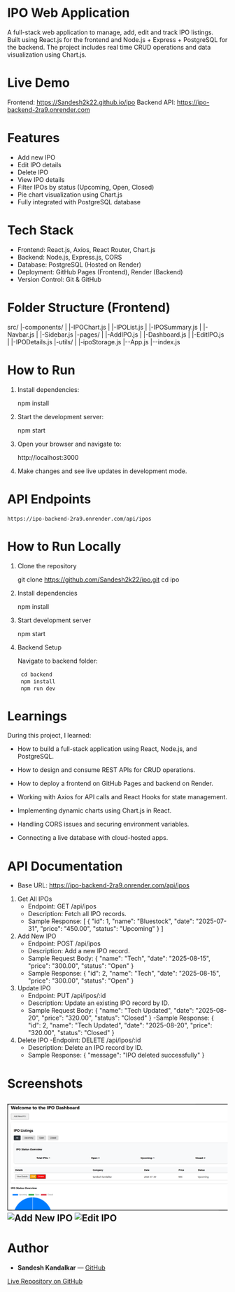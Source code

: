 #  IPO Web Application
A full-stack web application to manage, add, edit and track IPO listings. Built using React.js for the frontend and Node.js + Express + PostgreSQL for the backend. The project includes real time CRUD operations and data visualization using Chart.js.

#  Live Demo
Frontend: https://Sandesh2k22.github.io/ipo
Backend API: https://ipo-backend-2ra9.onrender.com


#  Features

-  Add new IPO
-  Edit IPO details
-  Delete IPO
-  View IPO details
-  Filter IPOs by status (Upcoming, Open, Closed)
-  Pie chart visualization using Chart.js
-  Fully integrated with PostgreSQL database

#  Tech Stack

-  Frontend: React.js, Axios, React Router, Chart.js
-  Backend: Node.js, Express.js, CORS
-  Database: PostgreSQL (Hosted on Render)
-  Deployment: GitHub Pages (Frontend), Render (Backend)
-  Version Control: Git & GitHub

#  Folder Structure (Frontend)
src/
|-components/
|   |-IPOChart.js
|   |-IPOList.js
|   |-IPOSummary.js
|   |-Navbar.js
|   |-Sidebar.js
|-pages/
|   |-AddIPO.js
|   |-Dashboard.js
|   |-EditIPO.js
|   |-IPODetails.js
|-utils/
|   |-ipoStorage.js
|--App.js
|--index.js


#  How to Run

1. Install dependencies:
   
   npm install

2. Start the development server:

    npm start

3. Open your browser and navigate to:

    http://localhost:3000

4. Make changes and see live updates in development mode.

#  API Endpoints

    https://ipo-backend-2ra9.onrender.com/api/ipos

#  How to Run Locally

1. Clone the repository

    git clone https://github.com/Sandesh2k22/ipo.git
    cd ipo

2. Install dependencies

    npm install

3. Start development server

    npm start

4. Backend Setup

    Navigate to backend folder:

        cd backend
        npm install
        npm run dev

#  Learnings
During this project, I learned:

- How to build a full-stack application using React, Node.js, and PostgreSQL.

- How to design and consume REST APIs for CRUD operations.

- How to deploy a frontend on GitHub Pages and backend on Render.

- Working with Axios for API calls and React Hooks for state management.

- Implementing dynamic charts using Chart.js in React.

- Handling CORS issues and securing environment variables.

- Connecting a live database with cloud-hosted apps.

#  API Documentation

- Base URL:
    https://ipo-backend-2ra9.onrender.com/api/ipos

1. Get All IPOs
    - Endpoint:
        GET /api/ipos
    - Description: Fetch all IPO records.
    - Sample Response:
    [
        {
            "id": 1,
            "name": "Bluestock",
            "date": "2025-07-31",
            "price": "450.00",
            "status": "Upcoming"
        }
    ]
2. Add New IPO
    - Endpoint:
        POST /api/ipos
    - Description: Add a new IPO record.
    - Sample Request Body:
        {
        "name": "Tech",
        "date": "2025-08-15",
        "price": "300.00",
        "status": "Open"
        }
    - Sample Response:
        {
        "id": 2,
        "name": "Tech",
        "date": "2025-08-15",
        "price": "300.00",
        "status": "Open"
        }
3. Update IPO
    - Endpoint:
        PUT /api/ipos/:id
    - Description: Update an existing IPO record by ID.
    - Sample Request Body:
        {
        "name": "Tech Updated",
        "date": "2025-08-20",
        "price": "320.00",
        "status": "Closed"
        }
    -Sample Response:
        {
        "id": 2,
        "name": "Tech Updated",
        "date": "2025-08-20",
        "price": "320.00",
        "status": "Closed"
        }
4. Delete IPO
    -Endpoint:
        DELETE /api/ipos/:id
    - Description: Delete an IPO record by ID.
    - Sample Response:
        {
        "message": "IPO deleted successfully"
        }

        
#  Screenshots

![Dashboard ](image.png)
![Add New IPO ](frontend/img.png)
![Edit IPO ](frontend/img2.png)
---

#  Author

- **Sandesh Kandalkar** — [GitHub](https://github.com/Sandesh2k22)

 [Live Repository on GitHub](https://github.com/Sandesh2k22/ipo)
